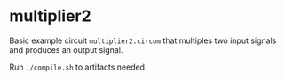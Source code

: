 # multiplier2

Basic example circuit `multiplier2.circom` that multiples two input signals and produces an output signal.

Run `./compile.sh` to artifacts needed.